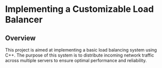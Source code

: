 # Implementing a Customizable Load Balancer 

## Overview
This project is aimed at implementing a basic load balancing system using C++. The purpose of this system is to distribute incoming network traffic across multiple servers to ensure optimal performance and reliability.


